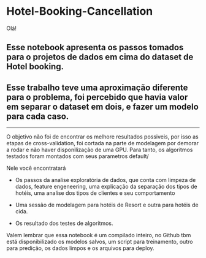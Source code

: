 # Hotel-Booking-Cancellation

Olá!


Esse notebook apresenta os passos tomados para o projetos de dados em cima do dataset de Hotel booking.
-------------------------------------------------------------------------------


Esse trabalho teve uma aproximação diferente para o problema, foi percebido que havia valor em separar o dataset em dois, e fazer um modelo para cada caso.
-------------------------------------------------------------------------------
 ------------------------------------------------------------------------------

O objetivo não foi de encontrar os melhore resultados possiveis, por isso as etapas de cross-validation, foi cortada na parte de modelagem por demorar a rodar e não haver disponilização de uma GPU. Para tanto, os algoritmos testados foram montados com seus parametros default/

Nele você encontratará 

*   Os passos da analise exploratória de dados, que conta com limpeza de dados, feature engeneering, uma explicação da separação dos tipos de hotéis, uma analise dos tipos de clientes e seu comportamento

*   Uma sessão de modelagem para hotéis de Resort e outra para hotéis de cida.

*   Os resultado dos testes de algoritmos.

Valem lembrar que essa notebook é um compilado inteiro, no Github tbm está disponibilizado os modelos salvos, um script para treinamento, outro para predição, os dados limpos e os arquivos para deploy. 
